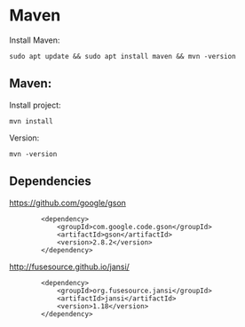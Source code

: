 # Maven

Install Maven:
```
sudo apt update && sudo apt install maven && mvn -version
```

## Maven:
Install project:
```
mvn install
```

Version:
```
mvn -version
```

## Dependencies

https://github.com/google/gson
```
        <dependency>
            <groupId>com.google.code.gson</groupId>
            <artifactId>gson</artifactId>
            <version>2.8.2</version>
        </dependency>
```

http://fusesource.github.io/jansi/
```
        <dependency>
            <groupId>org.fusesource.jansi</groupId>
            <artifactId>jansi</artifactId>
            <version>1.18</version>
        </dependency>
```